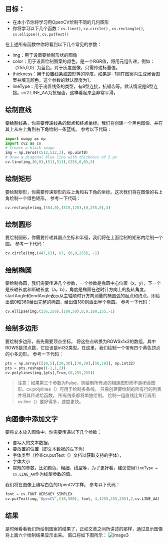 ## 目标：
- 在本小节你将学习用OpenCV绘制不同的几何图形
- 你将学习以下几个函数：`cv.line()`, `cv.circle()` , `cv.rectangle()`, `cv.ellipse()`, `cv.putText()` 

在上述所有函数中你将看到以下几个常见的参数：
- img：用于设置要绘制形状的图像
- color：用于设置绘制图案的颜色。是一个RGR值，将用元组传递，例如：（255,0,0）为蓝色。对于灰度图像，只需传递标量值。
- thickness：用于设置线条或圆形等的厚度。如果是- 1则在图案内生成闭合图案并填充颜色。这个参数的默认厚度为1。
- lineType：用于设置线条的类型，有8型连接，抗锯齿等。默认情况是8型连接。cv2.LINE_AA为抗锯齿，这样看起来会非常平滑。

## 绘制直线

要绘制线条，你需要传递线条的起点和终点坐标。我们将创建一个黑色图像，并在其上从左上角到右下角绘制一条蓝线。
参考以下代码：

```python
import numpy as np
import cv2 as cv
# Create a black image
img = np.zeros((512,512,3), np.uint8)
# Draw a diagonal blue line with thickness of 5 px
cv.line(img,(0,0),(511,511),(255,0,0),5)
```

## 绘制矩形

要绘制矩形，你需要传递矩形的左上角和右下角的坐标。这次我们将在图像的右上角绘制一个绿色矩形。
参考一下代码：

```python
cv.rectangle(img,(384,0),(510,128),(0,255,0),3)
```

## 绘制圆形

要绘制圆形，你需要传递其圆点坐标和半径，我们将在上面绘制的矩形内绘制一个圆。
参考一下代码：

```python
cv.circle(img,(447,63), 63, (0,0,255), -1)
```

## 绘制椭圆

要绘制椭圆，我们需要传递几个参数，一个参数是椭圆中心位置（x，y），下一个是长轴长度和断轴长度（a，b），角度是椭圆在逆时针方向上的旋转角度，startAngle和endAngle表示从主轴顺时针方向测量的椭圆弧的起点和终点，即给出值0和360给出完整的椭圆，给出值180则画出半个椭圆。
参考一下代码：

```python
cv.ellipse(img,(256,256),(100,50),0,0,180,255,-1)
```

## 绘制多边形
要绘制多边形，首先需要顶点坐标。 将这些点转换为ROWSx1x2的数组，其中ROWS是顶点数，它应该是int32类型。在这里，我们绘制一个带有四个黄色顶点的小多边形。
参考一下代码：

```python
pts = np.array([[10,5],[20,30],[70,20],[50,10]], np.int32)
pts = pts.reshape((-1,1,2))
cv.polylines(img,[pts],True,(0,255,255))
```

> 注意：如果第三个参数为False，则绘制所有点的相连图形而不是闭合图形。cv.polylines（）可用于绘制多条线。 只需创建要绘制的所有行的列表并将其传递给函数。 所有线条都将单独绘制。 绘制一组直线比每行调用cv.line（）要好得多，速度更快。

## 向图像中添加文字
要将文本放入图像中，你需要传递以下几个参数：
- 要写入的文本数据，
- 要放置的位置（即文本数据的左下角）
- 字体类型（检查cv.putText（）文档以获取支持的字体），
- 字体大小
- 常规的参数，比如颜色、粗细、线型等，为了更好看，建议使用`lineType = cv.LINE_AA`作为线型参数的值。

我们将在图像上编写白色的OpenCV字样。
参考以下代码：
```python
font = cv.FONT_HERSHEY_SIMPLEX
cv.putText(img,'OpenCV',(10,500), font, 4,(255,255,255),2,cv.LINE_AA)
```

## 结果

是时候看看我们所绘制图案的结果了，正如文章之间所讲述的那样，通过显示图像将上面六个绘制结果显示出来。
窗口将如下图所示：
![image3](https://docs.opencv.org/4.0.0/drawing_result.jpg)

